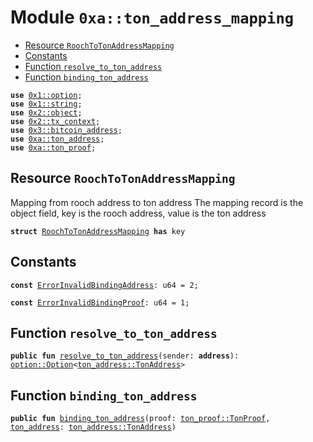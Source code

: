 
<a name="0xa_ton_address_mapping"></a>

# Module `0xa::ton_address_mapping`



-  [Resource `RoochToTonAddressMapping`](#0xa_ton_address_mapping_RoochToTonAddressMapping)
-  [Constants](#@Constants_0)
-  [Function `resolve_to_ton_address`](#0xa_ton_address_mapping_resolve_to_ton_address)
-  [Function `binding_ton_address`](#0xa_ton_address_mapping_binding_ton_address)


<pre><code><b>use</b> <a href="">0x1::option</a>;
<b>use</b> <a href="">0x1::string</a>;
<b>use</b> <a href="">0x2::object</a>;
<b>use</b> <a href="">0x2::tx_context</a>;
<b>use</b> <a href="">0x3::bitcoin_address</a>;
<b>use</b> <a href="ton_address.md#0xa_ton_address">0xa::ton_address</a>;
<b>use</b> <a href="ton_proof.md#0xa_ton_proof">0xa::ton_proof</a>;
</code></pre>



<a name="0xa_ton_address_mapping_RoochToTonAddressMapping"></a>

## Resource `RoochToTonAddressMapping`

Mapping from rooch address to ton address
The mapping record is the object field, key is the rooch address, value is the ton address


<pre><code><b>struct</b> <a href="ton_address_mapping.md#0xa_ton_address_mapping_RoochToTonAddressMapping">RoochToTonAddressMapping</a> <b>has</b> key
</code></pre>



<a name="@Constants_0"></a>

## Constants


<a name="0xa_ton_address_mapping_ErrorInvalidBindingAddress"></a>



<pre><code><b>const</b> <a href="ton_address_mapping.md#0xa_ton_address_mapping_ErrorInvalidBindingAddress">ErrorInvalidBindingAddress</a>: u64 = 2;
</code></pre>



<a name="0xa_ton_address_mapping_ErrorInvalidBindingProof"></a>



<pre><code><b>const</b> <a href="ton_address_mapping.md#0xa_ton_address_mapping_ErrorInvalidBindingProof">ErrorInvalidBindingProof</a>: u64 = 1;
</code></pre>



<a name="0xa_ton_address_mapping_resolve_to_ton_address"></a>

## Function `resolve_to_ton_address`



<pre><code><b>public</b> <b>fun</b> <a href="ton_address_mapping.md#0xa_ton_address_mapping_resolve_to_ton_address">resolve_to_ton_address</a>(sender: <b>address</b>): <a href="_Option">option::Option</a>&lt;<a href="ton_address.md#0xa_ton_address_TonAddress">ton_address::TonAddress</a>&gt;
</code></pre>



<a name="0xa_ton_address_mapping_binding_ton_address"></a>

## Function `binding_ton_address`



<pre><code><b>public</b> <b>fun</b> <a href="ton_address_mapping.md#0xa_ton_address_mapping_binding_ton_address">binding_ton_address</a>(proof: <a href="ton_proof.md#0xa_ton_proof_TonProof">ton_proof::TonProof</a>, <a href="ton_address.md#0xa_ton_address">ton_address</a>: <a href="ton_address.md#0xa_ton_address_TonAddress">ton_address::TonAddress</a>)
</code></pre>
